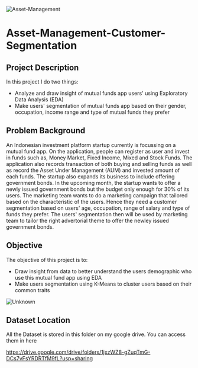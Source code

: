 ![Asset-Management](https://user-images.githubusercontent.com/108880724/211131286-1f81c892-f188-486b-91a1-49374d23e302.jpg)



# Asset-Management-Customer-Segmentation

## Project Description
In this project I do two things:
  - Analyze and draw insight of mutual funds app users' using Exploratory Data Analysis (EDA)
  - Make users' segmentation of mutual funds app based on their gender, occupation, income range and type of mutual funds they prefer

## Problem Background
An Indonesian investment platform startup currently is focussing on a mutual fund app. On the application, people can register as user and invest in funds such as, Money Market, Fixed Income, Mixed and Stock Funds. The application also records transaction of both buying and selling funds as well as record the Asset Under Management (AUM) and invested amount of each funds. The startup also expands its business to include offering government bonds. In the upcoming month, the startup wants to offer a newly issued government bonds but the budget only enough for 30% of its users. The marketing team wants to do a marketing campaign that tailored based on the characteristic of the users. Hence they need a customer segmentation based on users' age, occupation, range of salary and type of funds they prefer. The users' segmentation then will be used by marketing team to tailor the right advertorial theme to offer the newley issued government bonds.

## Objective
The objective of this project is to:
  - Draw insight from data to better understand the users demographic who use this mutual fund app using EDA
  - Make users segmentation using K-Means to cluster users based on their common traits
  
  ![Unknown](https://user-images.githubusercontent.com/108880724/211131545-c7630827-382c-4796-b927-187a9491a168.png)


## Dataset Location
All the Dataset is stored in this folder on my google drive. You can access them in here

https://drive.google.com/drive/folders/1jxzWZ8-gZuqTmG-DCs7vFsYRDRTfM9fL?usp=sharing



